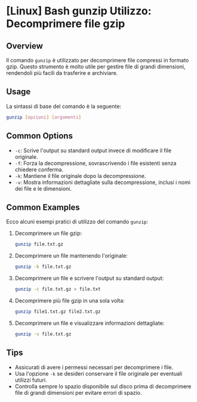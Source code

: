 # [Linux] Bash gunzip Utilizzo: Decomprimere file gzip

## Overview
Il comando `gunzip` è utilizzato per decomprimere file compressi in formato gzip. Questo strumento è molto utile per gestire file di grandi dimensioni, rendendoli più facili da trasferire e archiviare.

## Usage
La sintassi di base del comando è la seguente:

```bash
gunzip [opzioni] [argomenti]
```

## Common Options
- `-c`: Scrive l'output su standard output invece di modificare il file originale.
- `-f`: Forza la decompressione, sovrascrivendo i file esistenti senza chiedere conferma.
- `-k`: Mantiene il file originale dopo la decompressione.
- `-v`: Mostra informazioni dettagliate sulla decompressione, inclusi i nomi dei file e le dimensioni.

## Common Examples
Ecco alcuni esempi pratici di utilizzo del comando `gunzip`:

1. Decomprimere un file gzip:
   ```bash
   gunzip file.txt.gz
   ```

2. Decomprimere un file mantenendo l'originale:
   ```bash
   gunzip -k file.txt.gz
   ```

3. Decomprimere un file e scrivere l'output su standard output:
   ```bash
   gunzip -c file.txt.gz > file.txt
   ```

4. Decomprimere più file gzip in una sola volta:
   ```bash
   gunzip file1.txt.gz file2.txt.gz
   ```

5. Decomprimere un file e visualizzare informazioni dettagliate:
   ```bash
   gunzip -v file.txt.gz
   ```

## Tips
- Assicurati di avere i permessi necessari per decomprimere i file.
- Usa l'opzione `-k` se desideri conservare il file originale per eventuali utilizzi futuri.
- Controlla sempre lo spazio disponibile sul disco prima di decomprimere file di grandi dimensioni per evitare errori di spazio.